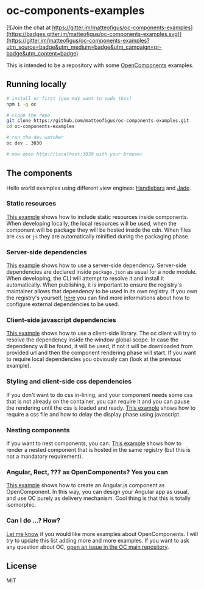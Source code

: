 oc-components-examples
======================

[![Join the chat at https://gitter.im/matteofigus/oc-components-examples](https://badges.gitter.im/matteofigus/oc-components-examples.svg)](https://gitter.im/matteofigus/oc-components-examples?utm_source=badge&utm_medium=badge&utm_campaign=pr-badge&utm_content=badge)

This is intended to be a repository with some [OpenComponents](https://github.com/opentable/oc) examples.

## Running locally
```sh
# install oc first (you may want to sudo this)
npm i -g oc

# clone the repo
git clone https://github.com/matteofigus/oc-components-examples.git
cd oc-components-examples

# run the dev watcher
oc dev . 3030

# now open http://localhost:3030 with your browser
```

## The components
Hello world examples using different view engines: [Handlebars](handlebars-hello) and [Jade](jade-hello).

### Static resources
[This example](static-image) shows how to include static resources inside components. When developing locally, the local resources will be used, when the component will be package they will be hosted inside the cdn. When files are `css` or `js` they are automatically minified during the packaging phase.

### Server-side dependencies
[This example](node-dependencies) shows how to use a server-side dependency. Server-side dependencies are declared inside `package.json` as usual for a node module. When developing, the CLI will attempt to resolve it and install it automatically. When publishing, it is important to ensure the registry's maintainer allows that dependency to be used in its own registry. If you own the registry's yourself, [here](https://github.com/opentable/oc/blob/master/docs/advanced-operations.md#nodejs-dependencies-on-the-serverjs) you can find more informations about how to configure external dependencies to be used.

### Client-side javascript dependencies
[This example](moment) shows how to use a client-side library. The oc client will try to resolve the dependency inside the window global scope. In case the dependency will be found, it will be used, if not it will be downloaded from provided url and then the component rendering phase will start. If you want to require local dependencies you obviously can (look at the previous example).

### Styling and client-side css dependencies
If you don't want to do css in-lining, and your component needs some css that is not already on the container, you can require it and you can pause the rendering until the css is loaded and ready. [This example](styled) shows how to require a css file and how to delay the display phase using javascript.

### Nesting components
If you want to nest components, you can. [This example](nested-hello) shows how to render a nested component that is hosted in the same registry (but this is not a mandatory requirement).

### Angular, Rect, ??? as OpenComponents? Yes you can
[This example](angular-component) shows how to create an Angular.js component as OpenComponent. In this way, you can design your Angular app as usual, and use OC purely as delivery mechanism. Cool thing is that this is totally isomorphic. 

### Can I do ...? How?
[Let me know](https://github.com/matteofigus/oc-components-examples/issues) if you would like more examples about OpenComponents. I will try to update this list adding more and more examples. If you want to ask any question about OC, [open an issue in the OC main repository](https://github.com/opentable/oc).

## License
MIT
